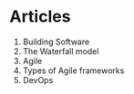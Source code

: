 # Articles

1. Building Software
2. The Waterfall model
3. Agile
4. Types of Agile frameworks
5. DevOps

